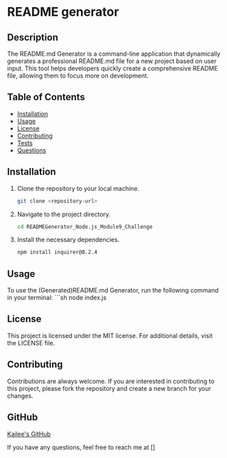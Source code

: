 # README generator 

## Description

The README.md Generator is a command-line application that dynamically generates a professional README.md file for a new project based on user input. This tool helps developers quickly create a comprehensive README file, allowing them to focus more on development.

## Table of Contents

- [Installation](#installation)
- [Usage](#usage)
- [License](#license)
- [Contributing](#contributing)
- [Tests](#tests)
- [Questions](#questions)

## Installation

1. Clone the repository to your local machine.
    ```sh
    git clone <repository-url>
    ```
2. Navigate to the project directory.
    ```sh
    cd READMEGenerator_Node.js_Module9_Challenge
    ```
3. Install the necessary dependencies.
    ```sh
    npm install inquirer@8.2.4
    ```

## Usage
To use the (Generated)README.md Generator, run the following command in your terminal:
    ```sh
    node index.js

## License 

This project is licensed under the MIT license. For additional details, visit the LICENSE file. 

## Contributing 

Contributions are always welcome. If you are interested in contributing to this project, please fork the repository and create a new branch for your changes. 

## GitHub

[Kailee's GitHub](https://github.com/kaileesegarra)

If you have any questions, feel free to reach me at []

